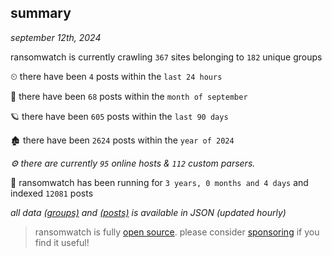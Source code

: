
## summary
_september 12th, 2024_

ransomwatch is currently crawling `367` sites belonging to `182` unique groups

⏲ there have been `4` posts within the `last 24 hours`

🦈 there have been `68` posts within the `month of september`

🪐 there have been `605` posts within the `last 90 days`

🏚 there have been `2624` posts within the `year of 2024`

_⚙️ there are currently `95` online hosts & `112` custom parsers._

🦕 ransomwatch has been running for `3 years, 0 months and 4 days` and indexed `12081` posts

_all data  [(groups)](http://ransomwhat.telemetry.ltd/groups) and [(posts)](http://ransomwhat.telemetry.ltd/posts) is available in JSON (updated hourly)_

> ransomwatch is fully [open source](https://github.com/joshhighet/ransomwatch#ransomwatch--). please consider [sponsoring](https://github.com/sponsors/joshhighet) if you find it useful!
